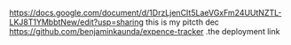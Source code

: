 https://docs.google.com/document/d/1DrzLjenCIt5LaeVGxFm24UUtNZTL-LKJ8T1YMbbtNew/edit?usp=sharing 
this is my pitcth dec
https://github.com/benjaminkaunda/expence-tracker   .the deployment link

